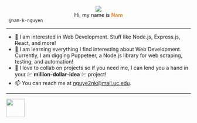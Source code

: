 <center><img src="https://i.ibb.co/GTKxV22/cover-image.png" /></center>

<div align="center">
  Hi, my name is <span style="color: rgb(242,134,48); font-weight: bold">Nam</span>
</div> 
<code> @nam-k-nguyen </code> 

---

- 👀 I am interested in Web Development. Stuff like Node.js, Express.js, React, and more!
- 🌱 I am learning everything I find interesting about Web Development. Currently, I am digging Puppeteer, a Node.js library for web scraping, testing, and automation!
- 💞️ I love to collab on projects so if you need me, I can lend you a hand in your 💹 **million-dollar-idea** 💹 project!
- 📫 You can reach me at nguye2nk@mail.uc.edu.

---

<img width="50" height="50" src="https://cdn.jsdelivr.net/gh/devicons/devicon/icons/react/react-original-wordmark.svg" />
